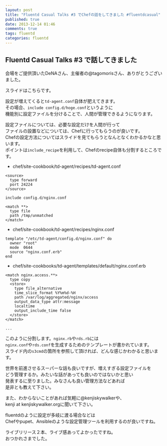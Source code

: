 ```yaml
---
layout: post
title: "Fluentd Casual Talks #3 でChefの話をしてきました #fluentdcasual"
published: true
date: 2013-12-14 01:46
comments: true
tags: fluentd
categories: fluentd
---
```


## Fluentd Casual Talks #3 で話してきました
  
会場をご提供頂いたDeNAさん、主催者の@tagomorisさん、ありがとうございました。  
  
スライドはこちらです。  
  
<script async class="speakerdeck-embed" data-id="b9dcc770460d0131db724af7eb411f76" data-ratio="1.33333333333333" src="//speakerdeck.com/assets/embed.js"></script>  
  
設定が増えてくると`td-agent.conf`自体が肥えてきます。  
その場合、`include config.d/hoge.conf`というように  
機能別に設定ファイルを分けることで、人間が管理できるようになります。  
  
設定ファイルについては、必要な設定だけを人間が行って  
ファイルの設置などについては、Chefに行ってもらうのが良いです。  
Chefの設定方法についてはスライドを見てもらうとなんとなくわかるかなと思います。  
ポイントは`include_recipe`を利用して、Chefのrecipe自体も分割するところです。
  

- chef/site-cookbook/td-agent/recipes/td-agent.conf

```
<source>
  type forward
  port 24224
</source>

include config.d/nginx.conf

<match **>
  type file
  path /tmp/unmatched
</match>
```

- chef/site-cookbook/td-agent/recipes/nginx.conf

```
template "/etc/td-agent/config.d/nginx.conf" do
  owner "root"
  mode  0644
  source "nginx.conf.erb"
end
```

- chef/site-cookbooks/td-agent/templates/default/nginx.conf.erb

```
<match nginx.access.**>
  type copy
  <store>
    type file_alternative
    time_slice_format %Y%m%d-%H
    path /var/log/aggregated/nginx/access
    output_data_type attr:message
    localtime
    output_include_time false
  </store>
</match>

...

```
このように分割します。`nginx.rb`や`rds.rb`には  
`nginx.conf`や`rds.conf`を生成するためのテンプレートが書かれています。  
スライド内の`s3cmd`の箇所を参照して頂ければ、どんな感じかわかると思います。
  
  
世界を前進させるスーパーな話も良いですが、増えすぎる設定ファイルを  
どう管理するか。みたいな話があっても良いのではないかと思い  
発表するに至りました。みなさんも良い管理方法などあれば  
是非とも教えて下さい。  
  
また、わからないことがあれば気軽に@kenjiskywalkerや、  
kenji at kenjiskywalker.orgに聞いて下さい。
  
fluentdのように設定が多岐に渡る場合などは  
Chefやpupet、Ansibleのような設定管理ツールを利用するのが良いですね。  
  
ライブリリース２本、ライブ感あってよかったですね。  
おつかれさまでした。
  
